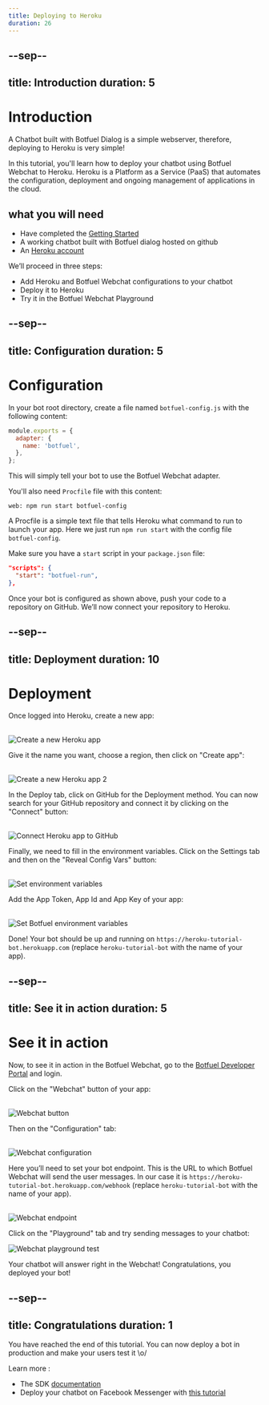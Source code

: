 ```yaml
---
title: Deploying to Heroku
duration: 26
---
```


--sep--
---
title: Introduction
duration: 5
---

# Introduction

A Chatbot built with Botfuel Dialog is a simple webserver, therefore, deploying to Heroku is very simple!

In this tutorial, you'll learn how to deploy your chatbot using Botfuel Webchat to Heroku.
Heroku is a Platform as a Service (PaaS) that automates the configuration, deployment and ongoing management of applications in the cloud.

## what you will need
* Have completed the <a href="/#/codelab/getting-started) tutorial" target="_blank">Getting Started</a>
* A working chatbot built with Botfuel dialog hosted on github
* An <a href="https://www.heroku.com/" target="_blank">Heroku account</a>


We’ll proceed in three steps:

* Add Heroku and Botfuel Webchat configurations to your chatbot
* Deploy it to Heroku
* Try it in the Botfuel Webchat Playground

--sep--
---
title: Configuration
duration: 5
---

# Configuration

In your bot root directory, create a file named `botfuel-config.js` with the following content:

```javascript
module.exports = {
  adapter: {
    name: 'botfuel',
  },
};
```

This will simply tell your bot to use the Botfuel Webchat adapter.

You'll also need `Procfile` file with this content:

```shell
web: npm run start botfuel-config
```

A Procfile is a simple text file that tells Heroku what command to run to launch your app. Here we just run `npm run start` with the config file `botfuel-config`.

Make sure you have a `start` script in your `package.json` file:

```json
"scripts": {
  "start": "botfuel-run",
},
```

Once your bot is configured as shown above, push your code to a repository on GitHub.
We’ll now connect your repository to Heroku.

--sep--
---
title: Deployment
duration: 10
---

# Deployment

Once logged into Heroku, create a new app:

<br>
<img src="https://github.com/Botfuel/tutorials/raw/master/deploy-heroku/images/new-heroku-app.png" alt="Create a new Heroku app"/>
<br>

Give it the name you want, choose a region, then click on "Create app":

<br>
<img src="https://github.com/Botfuel/tutorials/raw/master/deploy-heroku/images/new-heroku-app2.png" alt="Create a new Heroku app 2"/>
<br>

In the Deploy tab, click on GitHub for the Deployment method.
You can now search for your GitHub repository and connect it by clicking on the "Connect" button:

<br>
<img src="https://github.com/Botfuel/tutorials/raw/master/deploy-heroku/images/connect-github.png" alt="Connect Heroku app to GitHub"/>
<br>

Finally, we need to fill in the environment variables.
Click on the Settings tab and then on the "Reveal Config Vars" button:

<br>
<img src="https://github.com/Botfuel/tutorials/raw/master/deploy-heroku/images/env-vars.png" alt="Set environment variables"/>
<br>

Add the App Token, App Id and App Key of your app:

<br>
<img src="https://github.com/Botfuel/tutorials/raw/master/deploy-heroku/images/env-vars2.png" alt="Set Botfuel environment variables"/>
<br>

Done! Your bot should be up and running on `https://heroku-tutorial-bot.herokuapp.com` (replace `heroku-tutorial-bot` with the name of your app).

--sep--
---
title: See it in action
duration: 5
---

# See it in action

Now, to see it in action in the Botfuel Webchat, go to the <a href="https://app.botfuel.io">Botfuel Developer Portal</a> and login.

Click on the "Webchat" button of your app:

<br>

<img src="https://github.com/Botfuel/tutorials/raw/master/deploy-heroku/images/webchat-button.png" alt="Webchat button"/>

<br>

Then on the "Configuration" tab:

<br>

<img src="https://github.com/Botfuel/tutorials/raw/master/deploy-heroku/images/webchat-config.png" alt="Webchat configuration"/>

<br>

Here you’ll need to set your bot endpoint. This is the URL to which Botfuel Webchat will send the user messages.
In our case it is `https://heroku-tutorial-bot.herokuapp.com/webhook` (replace `heroku-tutorial-bot` with the name of your app).

<br>

<img src="https://github.com/Botfuel/tutorials/raw/master/deploy-heroku/images/webchat-endpoint.png" alt="Webchat endpoint"/>

Click on the "Playground" tab and try sending messages to your chatbot:

<img src="https://github.com/Botfuel/tutorials/raw/master/deploy-heroku/images/webchat-playground.png" alt="Webchat playground test"/>

Your chatbot will answer right in the Webchat! Congratulations, you deployed your bot!

--sep--
---
title: Congratulations
duration: 1
---

You have reached the end of this tutorial. You can now deploy a bot in production and make your users test it \o/

Learn more :
* The SDK <a href="https://docs.botfuel.io/" target="_blank">documentation</a>
* Deploy your chatbot on Facebook Messenger with <a href="https://tutorials.botfuel.io/#/codelab/connect-messenger?step=1" target="_blank">this tutorial</a>